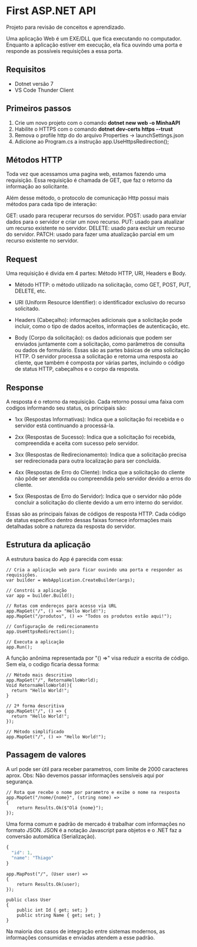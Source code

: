 # First ASP.NET API

Projeto para revisão de conceitos e aprendizado.

Uma aplicação Web é um EXE/DLL que fica executando no computador. Enquanto a aplicação estiver em execução, ela fica ouvindo uma porta e responde as possíveis requisições a essa porta.

## Requisitos

- Dotnet versão 7
- VS Code Thunder Client

## Primeiros passos

1. Crie um novo projeto com o comando **dotnet new web -o MinhaAPI**
1. Habilite o HTTPS com o comando **dotnet dev-certs https --trust**
1. Remova o profile http do do arquivo Properties -> launchSettings.json
1. Adicione ao Program.cs a instrução app.UseHttpsRedirection();

## Métodos HTTP

Toda vez que acessamos uma pagina web, estamos fazendo uma requisição.
Essa requisição é chamada de GET, que faz o retorno da informação ao solicitante.

Além desse método, o protocolo de comunicação Http possui mais métodos para cada tipo de interação:

GET: usado para recuperar recursos do servidor.
POST: usado para enviar dados para o servidor e criar um novo recurso.
PUT: usado para atualizar um recurso existente no servidor.
DELETE: usado para excluir um recurso do servidor.
PATCH: usado para fazer uma atualização parcial em um recurso existente no servidor.

## Request

Uma requisição é divida em 4 partes: Método HTTP, URI, Headers e Body.

- Método HTTP: o método utilizado na solicitação, como GET, POST, PUT, DELETE, etc.

- URI (Uniform Resource Identifier): o identificador exclusivo do recurso solicitado.

- Headers (Cabeçalho): informações adicionais que a solicitação pode incluir, como o tipo de dados aceitos, informações de autenticação, etc.

- Body (Corpo da solicitação): os dados adicionais que podem ser enviados juntamente com a solicitação, como parâmetros de consulta ou dados de formulário.
  Essas são as partes básicas de uma solicitação HTTP. O servidor processa a solicitação e retorna uma resposta ao cliente, que também é composta por várias partes, incluindo o código de status HTTP, cabeçalhos e o corpo da resposta.

## Response

A resposta é o retorno da requisição. Cada retorno possui uma faixa com codigos informando seu status, os principais são:

- 1xx (Respostas Informativas): Indica que a solicitação foi recebida e o servidor está continuando a processá-la.

- 2xx (Respostas de Sucesso): Indica que a solicitação foi recebida, compreendida e aceita com sucesso pelo servidor.

- 3xx (Respostas de Redirecionamento): Indica que a solicitação precisa ser redirecionada para outra localização para ser concluída.

- 4xx (Respostas de Erro do Cliente): Indica que a solicitação do cliente não pôde ser atendida ou compreendida pelo servidor devido a erros do cliente.

- 5xx (Respostas de Erro do Servidor): Indica que o servidor não pôde concluir a solicitação do cliente devido a um erro interno do servidor.

Essas são as principais faixas de códigos de resposta HTTP. Cada código de status específico dentro dessas faixas fornece informações mais detalhadas sobre a natureza da resposta do servidor.

## Estrutura da aplicação

A estrutura basica do App é parecida com essa:

```Csharp
// Cria a aplicação web para ficar ouvindo uma porta e responder as requisições.
var builder = WebApplication.CreateBuilder(args);

// Constrói a aplicação
var app = builder.Build();

// Rotas com endereços para acesso via URL
app.MapGet("/", () => "Hello World!");
app.MapGet("/produtos", () => "Todos os produtos estão aqui!");

// Configuração de redirecionamento
app.UseHttpsRedirection();

// Executa a aplicação
app.Run();
```

A função anônima representada por "() =>" visa reduzir a escrita de código. Sem ela, o codigo ficaria dessa forma:

```Csharp
// Método mais descritivo
app.MapGet("/", RetornaHelloWorld);
Void RetornaHelloWorld(){
  return "Hello World!";
}

// 2ª forma descritiva
app.MapGet("/", () => {
  return "Hello World!";
});

// Método simplificado
app.MapGet("/", () => "Hello World!");
```

## Passagem de valores

A url pode ser útil para receber parametros, com limite de 2000 caracteres aprox.
Obs: Não devemos passar informações sensíveis aqui por segurança.

```Csharp
// Rota que recebe o nome por parametro e exibe o nome na resposta
app.MapGet("/nome/{nome}", (string nome) =>
{
    return Results.Ok($"Olá {nome}");
});
```

Uma forma comum e padrão de mercado é trabalhar com informações no formato JSON.
JSON é a notação Javascript para objetos e o .NET faz a conversão automática (Serialização).

```Javascript
{
  "id": 1,
  "name": "Thiago"
}
```

```Csharp
app.MapPost("/", (User user) =>
{
    return Results.Ok(user);
});

public class User
{
    public int Id { get; set; }
    public string Name { get; set; }
}
```

Na maioria dos casos de integração entre sistemas modernos, as informações consumidas e enviadas atendem a esse padrão.
